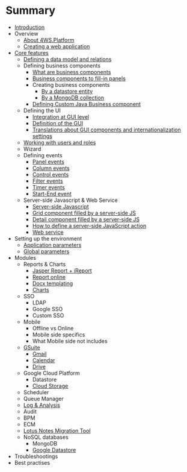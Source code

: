 # Summary

* [Introduction](README.md)
* Overview
  * [About 4WS.Platform](1-1--Architecture.md)
  * [Creating a web application](creating-a-web-application.md)
* [Core features](core-features.md)
  * [Defining a data model and relations](3-1-4-Definition-of-Data-Models-and-Relations.md)
  * Defining business components
    * [What are business components](3-1-5-Business-Components.md)
    * [Business components to fill-in panels](EE1-3-6-Definition-of-business-components-to-fill-in-panels.md)
    * Creating business components
      * [By a datastore entity](EE4-4--How-to-create-business-components.md)
      * [By a MongoDB collection](EE8-4--How-to-create-business-components.md)
    * [Defining Custom Java Business component](EE9-2-2-How-to-define-a-Custom-Java-Business-component.md)
  * Defining the UI
    * [Integration at GUI level](EE1-2-1-Integration-at-GUI-level.md)
    * [Definition of the GUI](EE1-3-7-Definition-of-the-GUI.md)
    * [Translations about GUI components and internationalization settings](3-1-14-1-Translations-about-GUI-components-and-internationalization-settings.md)
  * [Working with users and roles](3-1-17-Users-and-Roles.md)
  * Wizard
  * Defining events
    * [Panel events](3-1-8-1-Panel-events.md)
    * [Column events](3-1-8-3-Column-events.md)
    * [Control events](3-1-8-5-Control-events.md)
    * [Filter events](3-1-8-7-Filter-events.md)
    * [Timer events](EE0-4-8-Timer-events.md)
    * [Start-End event](EE0-4-10-Start-End-Event.md)
  * Server-side Javascript & Web Service
    * [Server-side Javascript](3-1-12-Server-side-Javascript.md)
    * [Grid component filled by a server-side JS](3-1-5-3-Grid-component-filled-by-a-server-side-JS.md)
    * [Detail component filled by a server-side JS](3-1-5-4-Detail-component-filled-by-a-server-side-JS.md)
    * [How to define a server-side JavaScript action](EE9-2-4--How-to-define-a-server-side-Javascript-action.md)
    * [Web service](EE0-4-5-1-Web-service.md)
* Setting up the environment
  * [Application parameters](3-1-18-2-Application-parameters.md)
  * [Global parameters](3-1-18-1-Global-parameters.md)
* Modules
  * Reports & Charts
    * [Jasper Report + iReport](3-1-22-Reports.md)
    * [Report online](3-1-16-Reports-on-the-fly.md)
    * [Docx templating](3-2-8-Docx-Reports-from-a-template.md)
    * [Charts](3-1-6-10-Charts.md)
  * SSO
    * LDAP
    * Google SSO
    * Custom SSO
  * Mobile
    * Offline vs Online
    * Mobile side specifics
    * What Mobile side not includes
  * [GSuite](gsuite.md)
    * [Gmail](EE5-GMail.md)
    * [Calendar](EE5-Google-Calendar.md)
    * [Drive](EE5-Google-Drive.md)
  * Google Cloud Platform
    * Datastore
    * [Cloud Storage](EE5-Google-Cloud-Storage.md)
  * Scheduler
  * Queue Manager
  * [Log & Analysis](EE10-1--Log-and-analysis.md)
  * Audit
  * BPM
  * ECM
  * [Lotus Notes Migration Tool](3-2-1-3-Lotus-Domino-Migration-Tool.md)
  * NoSQL databases
    * MongoDB
    * [Google Datastore](EE5-1--Google-Datastore-Introduction.md)
* Troubleshootings
* Best practises

